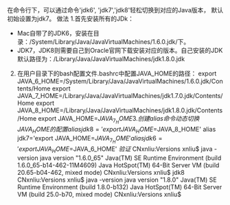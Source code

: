 在命令行下，可以通过命令'jdk6', 'jdk7','jdk8'轻松切换到对应的Java版本， 默认初始设置为jdk7。 
做法 
1.首先安装所有的JDk： 
* Mac自带了的JDK6，安装在目录：/System/Library/Java/JavaVirtualMachines/1.6.0.jdk/下。 
* JDK7，JDK8则需要自己到Oracle官网下载安装对应的版本。自己安装的JDK默认路径为：/Library/Java/JavaVirtualMachines/jdk1.8.0.jdk 
2. 在用户目录下的bash配置文件.bashrc中配置JAVA_HOME的路径： 
export JAVA_6_HOME=/System/Library/Java/JavaVirtualMachines/1.6.0.jdk/Contents/Home
export JAVA_7_HOME=/Library/Java/JavaVirtualMachines/jdk1.7.0.jdk/Contents/Home
export JAVA_8_HOME=/Library/Java/JavaVirtualMachines/jdk1.8.0.jdk/Contents/Home
export JAVA_HOME=$JAVA_7_HOME
3.创建alias命令动态切换JAVA_HOME的配置 
alias jdk8='export JAVA_HOME=$JAVA_8_HOME'
alias jdk7='export JAVA_HOME=$JAVA_7_HOME'
alias jdk6='export JAVA_HOME=$JAVA_6_HOME'
*验证* 
CNxnliu:Versions xnliu$ java -version
java version "1.6.0_65"
Java(TM) SE Runtime Environment (build 1.6.0_65-b14-462-11M4609)
Java HotSpot(TM) 64-Bit Server VM (build 20.65-b04-462, mixed mode)
CNxnliu:Versions xnliu$ jdk8
CNxnliu:Versions xnliu$ java -version
java version "1.8.0"
Java(TM) SE Runtime Environment (build 1.8.0-b132)
Java HotSpot(TM) 64-Bit Server VM (build 25.0-b70, mixed mode)
CNxnliu:Versions xnliu$
